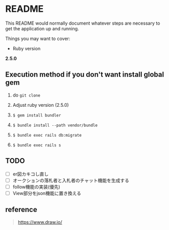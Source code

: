 # README

This README would normally document whatever steps are necessary to get the
application up and running.

Things you may want to cover:

* Ruby version

**2.5.0**

## Execution method if you don't want install global gem

1. do `git clone`

2. Adjust ruby version (2.5.0)

3. `$ gem install bundler`

4. `$ bundle install --path vendor/bundle`

5. `$ bundle exec rails db:migrate`

6. `$ bundle exec rails s`

## TODO

- [ ] er図カキコし直し
- [ ] オークションの落札者と入札者のチャット機能を生成する
- [ ] follow機能の実装(優先)
- [ ] View部分をjson機能に置き換える

## reference

> https://www.draw.io/
